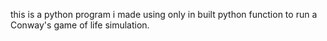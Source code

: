 this is a python program i made using only in built python function to run a Conway's game of life simulation.